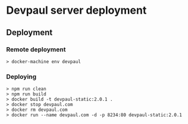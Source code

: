 # Devpaul server deployment

## Deployment

### Remote deployment

```
> docker-machine env devpaul
```

### Deploying

```
> npm run clean
> npm run build
> docker build -t devpaul-static:2.0.1 .
> docker stop devpaul.com
> docker rm devpaul.com
> docker run --name devpaul.com -d -p 8234:80 devpaul-static:2.0.1
```
